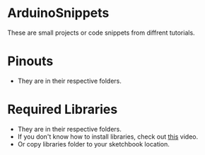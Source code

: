# ArduinoSnippets
These are small projects or code snippets from diffrent tutorials.

# Pinouts
- They are in their respective folders.

# Required Libraries
- They are in their respective folders.
- If you don't know how to install libraries, check out [this](https://www.youtube.com/watch?v=M6PZOqNHKxM) video.
- Or copy libraries folder to your sketchbook location.
